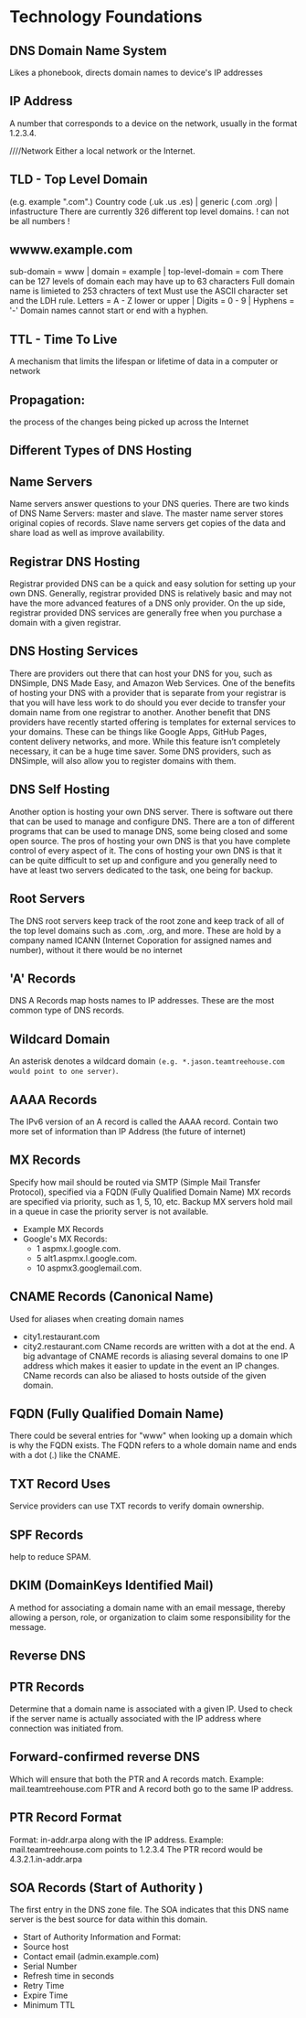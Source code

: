 # Technology Foundations

## DNS Domain Name System
Likes a phonebook, directs domain names to device's IP addresses

## IP Address
A number that corresponds to a device on the network, usually in the format 1.2.3.4.

////Network
Either a local network or the Internet.

## TLD - Top Level Domain
(e.g. example ".com".)
Country code (.uk .us .es) | generic (.com .org) | infastructure
There are currently 326 different top level domains.
! can not be all numbers !

## wwww.example.com
sub-domain = www | domain = example | top-level-domain = com
There can be 127 levels of domain each may have up to 63 characters
Full domain name is limieted to 253 chracters of text
Must use the ASCII character set and the LDH rule.
Letters = A - Z lower or upper | Digits = 0 - 9 | Hyphens = '-'
Domain names cannot start or end with a hyphen.

## TTL - Time To Live
A mechanism that limits the lifespan or lifetime of data in a computer or network

## Propagation:
the process of the changes being picked up across the Internet

## Different Types of DNS Hosting

## Name Servers
Name servers answer questions to your DNS queries.
There are two kinds of DNS Name Servers: master and slave.
The master name server stores original copies of records.
Slave name servers get copies of the data and share load as well as improve availability.

## Registrar DNS Hosting
Registrar provided DNS can be a quick and easy solution for setting up your own DNS. Generally, registrar provided DNS is relatively basic and may not have the more advanced features of a DNS only provider. On the up side, registrar provided DNS services are generally free when you purchase a domain with a given registrar.

## DNS Hosting Services
There are providers out there that can host your DNS for you, such as DNSimple, DNS Made Easy, and Amazon Web Services. One of the benefits of hosting your DNS with a provider that is separate from your registrar is that you will have less work to do should you ever decide to transfer your domain name from one registrar to another. Another benefit that DNS providers have recently started offering is templates for external services to your domains. These can be things like Google Apps, GitHub Pages, content delivery networks, and more. While this feature isn’t completely necessary, it can be a huge time saver. Some DNS providers, such as DNSimple, will also allow you to register domains with them.

## DNS Self Hosting
Another option is hosting your own DNS server. There is software out there that can be used to manage and configure DNS. There are a ton of different programs that can be used to manage DNS, some being closed and some open source. The pros of hosting your own DNS is that you have complete control of every aspect of it. The cons of hosting your own DNS is that it can be quite difficult to set up and configure and you generally need to have at least two servers dedicated to the task, one being for backup.

## Root Servers
The DNS root servers keep track of the root zone and keep track of all of the top level domains such as .com, .org, and more.
These are hold by a company named ICANN (Internet Coporation for assigned names and number), without it there would be no internet

## 'A' Records
DNS A Records map hosts names to IP addresses. These are the most common type of DNS records.

## Wildcard Domain
An asterisk denotes a wildcard domain `(e.g. *.jason.teamtreehouse.com would point to one server)`.

## AAAA Records
The IPv6 version of an A record is called the AAAA record. Contain two more set of information than IP Address (the future of internet)

## MX Records
Specify how mail should be routed via SMTP (Simple Mail Transfer Protocol), specified via a FQDN (Fully Qualified Domain Name)
MX records are specified via priority, such as 1, 5, 10, etc.
Backup MX servers hold mail in a queue in case the priority server is not available.
- Example MX Records
- Google's MX Records:
	- 1    aspmx.l.google.com.
	- 5    alt1.aspmx.l.google.com.
	- 10   aspmx3.googlemail.com.

## CNAME Records (Canonical Name)
Used for aliases when creating domain names
- city1.restaurant.com
- city2.restaurant.com
CName records are written with a dot at the end. A big advantage of CNAME records is aliasing several domains to one IP address which makes it easier to update in the event an IP changes. CName records can also be aliased to hosts outside of the given domain.

## FQDN (Fully Qualified Domain Name)
There could be several entries for "www" when looking up a domain which is why the FQDN exists. The FQDN refers to a whole domain name and ends with a dot (.) like the CNAME.

## TXT Record Uses
Service providers can use TXT records to verify domain ownership.

## SPF Records
help to reduce SPAM.

## DKIM (DomainKeys Identified Mail)
A method for associating a domain name with an email message, thereby allowing a person, role, or organization to claim some responsibility for the message.

## Reverse DNS

## PTR Records
Determine that a domain name is associated with a given IP.
Used to check if the server name is actually associated with the IP address where connection was initiated from.

## Forward-confirmed reverse DNS
Which will ensure that both the PTR and A records match. Example: mail.teamtreehouse.com PTR and A record both go to the same IP address.

## PTR Record Format
Format: in-addr.arpa along with the IP address.
Example: mail.teamtreehouse.com points to 1.2.3.4
The PTR record would be 4.3.2.1.in-addr.arpa

## SOA Records (Start of Authority )
The first entry in the DNS zone file. The SOA indicates that this DNS name server is the best source for data within this domain.
- Start of Authority Information and Format:
- Source host
- Contact email (admin.example.com)
- Serial Number
- Refresh time in seconds
- Retry Time
- Expire Time
- Minimum TTL
